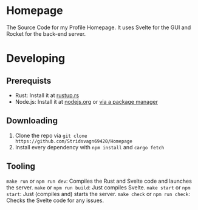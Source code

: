 # Homepage
The Source Code for my Profile Homepage. It uses Svelte for the GUI and Rocket for the back-end server.

# Developing
## Prerequists
* Rust: Install it at [rustup.rs](https://rustup.rs/)
* Node.js: Install it at [nodejs.org](https://nodejs.org/) or [via a package manager](https://nodejs.org/en/download/package-manager/)

## Downloading
1. Clone the repo via `git clone https://github.com/Stridsvagn69420/Homepage`
2. Install every dependency with `npm install` and `cargo fetch`

## Tooling
`make run` or `npm run dev`: Compiles the Rust and Svelte code and launches the server.
`make` or `npm run build`: Just compiles Svelte.
`make start` or `npm start`: Just (compiles and) starts the server.
`make check` or `npm run check`: Checks the Svelte code for any issues.

